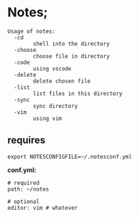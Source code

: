 # Notes;

```
Usage of notes:
  -cd
        shell into the directory
  -choose
        choose file in directory
  -code
        using vscode
  -delete
        delete chosen file
  -list
        list files in this directory
  -sync
        sync directory
  -vim
        using vim
```

## requires

```
export NOTESCONFIGFILE=~/.notesconf.yml
```


**conf.yml:** 

```
# required
path: ~/notes

# optional
editor: vim # whatever
```
